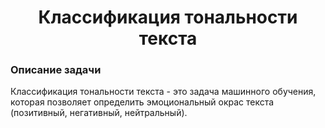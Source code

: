 <h1 align="center">Классификация тональности текста</h1>

###

<h3 align="left">  Описание задачи</h3>

Классификация тональности текста - это задача машинного обучения, которая позволяет определить эмоциональный окрас текста (позитивный, негативный, нейтральный).

###

